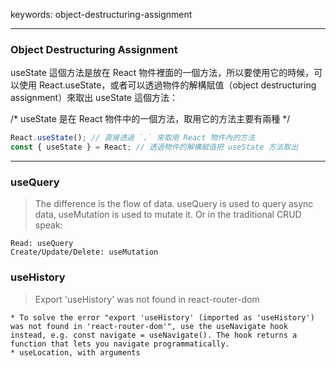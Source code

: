 keywords: object-destructuring-assignment

---

### Object Destructuring Assignment
useState 這個方法是放在 React 物件裡面的一個方法，所以要使用它的時候，可以使用 React.useState，或者可以透過物件的解構賦值（object destructuring assignment）來取出 useState 這個方法：

/* useState 是在 React 物件中的一個方法，取用它的方法主要有兩種 */

```js
React.useState(); // 直接透過 `.` 來取用 React 物件內的方法
const { useState } = React; // 透過物件的解構賦值把 useState 方法取出
```

--- 
### useQuery
>The difference is the flow of data. useQuery is used to query async data, useMutation is used to mutate it. Or in the traditional CRUD speak:

```
Read: useQuery
Create/Update/Delete: useMutation
```


### useHistory
> Export 'useHistory' was not found in react-router-dom
```
* To solve the error "export 'useHistory' (imported as 'useHistory') was not found in 'react-router-dom'", use the useNavigate hook instead, e.g. const navigate = useNavigate(). The hook returns a function that lets you navigate programmatically.
* useLocation, with arguments
```



